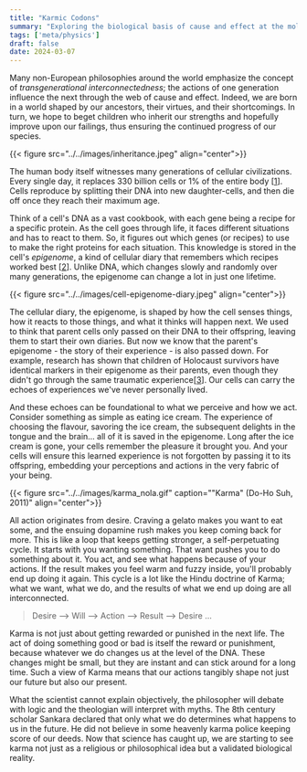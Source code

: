 ```yaml
---
title: "Karmic Codons"
summary: "Exploring the biological basis of cause and effect at the molecular level"
tags: ['meta/physics']
draft: false
date: 2024-03-07
---
```


Many non-European philosophies around the world emphasize the concept of _transgenerational interconnectedness_; the actions of one generation influence the next through the web of cause and effect. Indeed, we are born in a world shaped by our ancestors, their virtues, and their shortcomings. In turn, we hope to beget children who inherit our strengths and hopefully improve upon our failings, thus ensuring the continued progress of our species. 

{{< figure src="../../images/inheritance.jpeg" align="center">}}

The human body itself witnesses many generations of cellular civilizations.
Every single day, it replaces 330 billion cells or 1% of the entire body [[1](https://www.scientificamerican.com/article/our-bodies-replace-billions-of-cells-every-day/)].
Cells reproduce by splitting their DNA into new daughter-cells, and then die off once they reach their maximum age.

Think of a cell's DNA as a vast cookbook, with each gene being a recipe for a specific protein. As the cell goes through life, it faces different situations and has to react to them. So, it figures out which genes (or recipes) to use to make the right proteins for each situation. This knowledge is stored in the cell's _epigenome_, a kind of cellular diary that remembers which recipes worked best [[2](https://learn.genetics.utah.edu/content/epigenetics/memory)]. Unlike DNA, which changes slowly and randomly over many generations, the epigenome can change a lot in just one lifetime.

{{< figure src="../../images/cell-epigenome-diary.jpeg" align="center">}}

The cellular diary, the epigenome, is shaped by how the cell senses things, how it reacts to those things, and what it thinks will happen next. We used to think that parent cells only passed on their DNA to their offspring, leaving them to start their own diaries. But now we know that the parent's epigenome - the story of their experience - is also passed down. For example, research has shown that children of Holocaust survivors have identical markers in their epigenome as their parents, even though they didn't go through the same traumatic experience[[3](https://www.theguardian.com/science/2015/aug/21/study-of-holocaust-survivors-finds-trauma-passed-on-to-childrens-genes)]. Our cells can carry the echoes of experiences we've never personally lived.

And these echoes can be foundational to what we perceive and how we act. Consider something as simple as eating ice cream. The experience of choosing the flavour, savoring the ice cream, the subsequent delights in the tongue and the brain... all of it is saved in the epigenome. Long after the ice cream is gone, your cells remember the pleasure it brought you. 
And your cells will ensure this learned experience is not forgotten by passing it to its offspring, embedding your perceptions and actions in the very fabric of your being.

{{< figure src="../../images/karma_nola.gif" caption="\"Karma\" (Do-Ho Suh, 2011)" align="center">}}

All action originates from desire. Craving a gelato makes you want to eat some, and the ensuing dopamine rush makes you keep coming back for more. This is like a loop that keeps getting stronger, a self-perpetuating cycle. It starts with you wanting something. That want pushes you to do something about it. You act, and see what happens because of your actions. If the result makes you feel warm and fuzzy inside, you'll probably end up doing it again. This cycle is a lot like the Hindu doctrine of Karma; what we want, what we do, and the results of what we end up doing are all interconnected.

> Desire --> Will --> Action --> Result --> Desire ...

Karma is not just about getting rewarded or punished in the next life. The act of doing something good or bad is itself the reward or punishment, because whatever we do changes us at the level of the DNA. These changes might be small, but they are instant and can stick around for a long time. Such a view of Karma means that our actions tangibly shape not just our future but also our present.

What the scientist cannot explain objectively, the philosopher will debate with logic and the theologian will interpret with myths. The 8th century scholar Sankara declared that only what we do determines what happens to us in the future. He did not believe in some heavenly karma police keeping score of our deeds. Now that science has caught up, we are starting to see karma not just as a religious or philosophical idea but a validated biological reality.